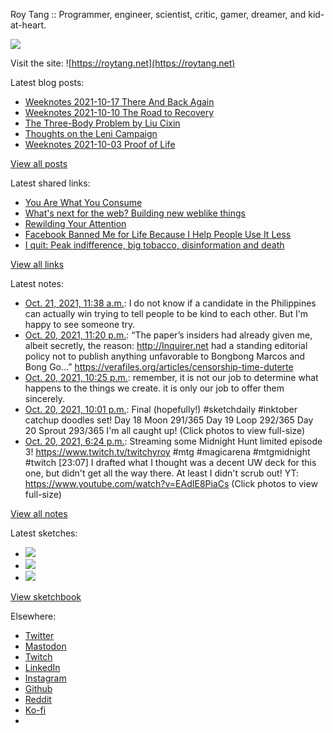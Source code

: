 Roy Tang :: Programmer, engineer, scientist, critic, gamer, dreamer, and kid-at-heart.

![](https://roytang.net/static/img/profile.jpg)

Visit the site: ![https://roytang.net](https://roytang.net)

Latest blog posts:

- [Weeknotes 2021-10-17 There And Back Again](https://roytang.net/2021/10/weeknotes-10-17/)
- [Weeknotes 2021-10-10 The Road to Recovery](https://roytang.net/2021/10/weeknotes-10-10/)
- [The Three-Body Problem by Liu Cixin](https://roytang.net/2021/10/three-body-problem/)
- [Thoughts on the Leni Campaign](https://roytang.net/2021/10/leni-campaign/)
- [Weeknotes 2021-10-03 Proof of Life](https://roytang.net/2021/10/weeknotes-2021-10-03/)

[View all posts](https://roytang.net/blog)

Latest shared links:

- [You Are What You Consume](https://roytang.net/2021/10/you-are-what-you-consume/)
- [What&#x27;s next for the web? Building new weblike things](https://roytang.net/2021/10/35a3ec04101035aadc01d9ec0b06a9f7/)
- [Rewilding Your Attention](https://roytang.net/2021/10/2cf0e36eb98f383bfadcf0dc11ad2baa/)
- [Facebook Banned Me for Life Because I Help People Use It Less](https://roytang.net/2021/10/30db1452d5381966acedbdd760510185/)
- [I quit: Peak indifference, big tobacco, disinformation and death](https://roytang.net/2021/09/9eef5c61f68f4444b31d3cde214a5ec5/)

[View all links](https://roytang.net/links)

Latest notes:

- [Oct. 21, 2021, 11:38 a.m.](https://roytang.net/2021/10/1451030052166979584/): I do not know if a candidate in the Philippines can actually win trying to tell people to be kind to each other. But I&#x27;m happy to see someone try.
- [Oct. 20, 2021, 11:20 p.m.](https://roytang.net/2021/10/1450844278825967617/): “The paper’s insiders had already given me, albeit secretly, the reason: http://Inquirer.net had a standing editorial policy not to publish anything unfavorable to Bongbong Marcos and Bong Go…” https://verafiles.org/articles/censorship-time-duterte
- [Oct. 20, 2021, 10:25 p.m.](https://roytang.net/2021/10/1450830497513279491/): remember, it is not our job to determine what happens to the things we create. it is only our job to offer them sincerely.
- [Oct. 20, 2021, 10:01 p.m.](https://roytang.net/2021/10/1450824461821702146/): Final (hopefully!) #sketchdaily #inktober catchup doodles set! Day 18 Moon 291/365 Day 19 Loop 292/365 Day 20 Sprout 293/365 I&#x27;m all caught up! (Click photos to view full-size)
- [Oct. 20, 2021, 6:24 p.m.](https://roytang.net/2021/10/1450770001615597571/): Streaming some Midnight Hunt limited episode 3! https://www.twitch.tv/twitchyroy #mtg #magicarena #mtgmidnight #twitch [23:07] I drafted what I thought was a decent UW deck for this one, but didn&#x27;t get all the way there. At least I didn&#x27;t scrub out! YT: https://www.youtube.com/watch?v=EAdIE8PiaCs (Click photos to view full-size)

[View all notes](https://roytang.net/notes)

Latest sketches:


- ![](https://roytang.net/media/cache/d7/00/d700a949874bb960041514ebbc473913.jpg)
- ![](https://roytang.net/media/cache/c8/fa/c8faada1b806219d6671842fdca7ea2f.jpg)
- ![](https://roytang.net/media/cache/b7/36/b736abe903ce071258321b3419636638.jpg)

[View sketchbook](https://roytang.net/albums/sketchbook)


Elsewhere:

- [Twitter](https://twitter.com/roytang)
- [Mastodon](https://mastodon.technology/@roytang)
- [Twitch](https://twitch.tv/twitchyroy)
- [LinkedIn](https://www.linkedin.com/in/roytang)
- [Instagram](https://instagram.com/roytang0400)
- [Github](https://github.com/roytang)
- [Reddit](https://reddit.com/u/hungryroy)
- [Ko-fi](https://ko-fi.com/roytang)
- [](mailto:hello@roytang.net)